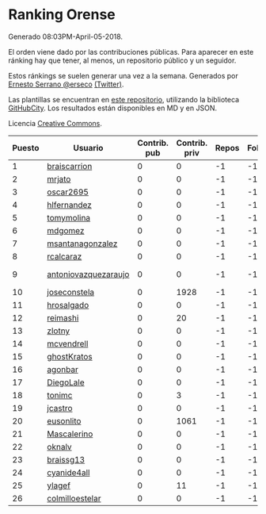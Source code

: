 # Ranking Orense

Generado 08:03PM-April-05-2018.

El orden viene dado por las contribuciones públicas. Para aparecer en este ránking hay que tener, al menos, un repositorio público y un seguidor.

Estos ránkings se suelen generar una vez a la semana. Generados por [Ernesto Serrano @erseco](https://github.com/erseco/) [(Twitter)](https://twitter.com/erseco).

Las plantillas se encuentran en [este repositorio](https://github.com/iblancasa/GH-Spanish-Ranking), utilizando la biblioteca [GitHubCity](https://github.com/iblancasa/GitHubCity). Los resultados están disponibles en MD y en JSON.

Licencia [Creative Commons](https://creativecommons.org/licenses/by/4.0/).

| Puesto   |  Usuario  | Contrib. pub | Contrib. priv |Repos| Followers | Desde |  Avatar  |
|----------|-----------|--------------|---------------|-----|-----------|-------|----------|
|1|[braiscarrion](https://github.com/braiscarrion)|0|0|-1|-1||![braiscarrion]()|
|2|[mrjato](https://github.com/mrjato)|0|0|-1|-1||![mrjato]()|
|3|[oscar2695](https://github.com/oscar2695)|0|0|-1|-1||![oscar2695]()|
|4|[hlfernandez](https://github.com/hlfernandez)|0|0|-1|-1||![hlfernandez]()|
|5|[tomymolina](https://github.com/tomymolina)|0|0|-1|-1||![tomymolina]()|
|6|[mdgomez](https://github.com/mdgomez)|0|0|-1|-1||![mdgomez]()|
|7|[msantanagonzalez](https://github.com/msantanagonzalez)|0|0|-1|-1||![msantanagonzalez]()|
|8|[rcalcaraz](https://github.com/rcalcaraz)|0|0|-1|-1||![rcalcaraz]()|
|9|[antoniovazquezaraujo](https://github.com/antoniovazquezaraujo)|0|0|-1|-1||![antoniovazquezaraujo]()|
|10|[joseconstela](https://github.com/joseconstela)|0|1928|-1|-1||![joseconstela]()|
|11|[hrosalgado](https://github.com/hrosalgado)|0|0|-1|-1||![hrosalgado]()|
|12|[reimashi](https://github.com/reimashi)|0|20|-1|-1||![reimashi]()|
|13|[zlotny](https://github.com/zlotny)|0|0|-1|-1||![zlotny]()|
|14|[mcvendrell](https://github.com/mcvendrell)|0|0|-1|-1||![mcvendrell]()|
|15|[ghostKratos](https://github.com/ghostKratos)|0|0|-1|-1||![ghostKratos]()|
|16|[agonbar](https://github.com/agonbar)|0|0|-1|-1||![agonbar]()|
|17|[DiegoLale](https://github.com/DiegoLale)|0|0|-1|-1||![DiegoLale]()|
|18|[tonimc](https://github.com/tonimc)|0|3|-1|-1||![tonimc]()|
|19|[jcastro](https://github.com/jcastro)|0|0|-1|-1||![jcastro]()|
|20|[eusonlito](https://github.com/eusonlito)|0|1061|-1|-1||![eusonlito]()|
|21|[Mascalerino](https://github.com/Mascalerino)|0|0|-1|-1||![Mascalerino]()|
|22|[oknalv](https://github.com/oknalv)|0|0|-1|-1||![oknalv]()|
|23|[braissg13](https://github.com/braissg13)|0|0|-1|-1||![braissg13]()|
|24|[cyanide4all](https://github.com/cyanide4all)|0|0|-1|-1||![cyanide4all]()|
|25|[ylagef](https://github.com/ylagef)|0|11|-1|-1||![ylagef]()|
|26|[colmilloestelar](https://github.com/colmilloestelar)|0|0|-1|-1||![colmilloestelar]()|
